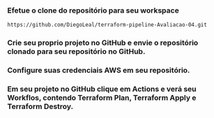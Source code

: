 ### Efetue o clone do repositório para seu workspace 

```bash
https://github.com/DiegoLeal/terraform-pipeline-Avaliacao-04.git
```

### Crie seu proprio projeto no GitHub e envie o repositório clonado para seu repositório no GitHub.


### Configure suas credenciais AWS em seu repositório.


### Em seu projeto no GitHub clique em Actions e verá seu Workflos, contendo Terraform Plan, Terraform Apply e Terraform Destroy.
